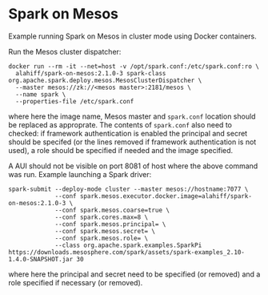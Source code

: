 # Spark on Mesos
Example running Spark on Mesos in cluster mode using Docker containers.

Run the Mesos cluster dispatcher:
```
docker run --rm -it --net=host -v /opt/spark.conf:/etc/spark.conf:ro \
  alahiff/spark-on-mesos:2.1.0-3 spark-class org.apache.spark.deploy.mesos.MesosClusterDispatcher \
  --master mesos://zk://<mesos master>:2181/mesos \
  --name spark \
  --properties-file /etc/spark.conf
  ```
where here the image name, Mesos master and `spark.conf` location should be replaced as approprate. The contents of `spark.conf` also need to checked: if framework authentication is enabled the principal and secret should be specifed (or the lines removed if framework authentication is not used), a role should be specified if needed and the image specified.

A AUI should not be visible on port 8081 of host where the above command was run. Example launching a Spark driver:
```
spark-submit --deploy-mode cluster --master mesos://hostname:7077 \
             --conf spark.mesos.executor.docker.image=alahiff/spark-on-mesos:2.1.0-3 \
             --conf spark.mesos.coarse=true \
             --conf spark.cores.max=8 \
             --conf spark.mesos.principal= \
             --conf spark.mesos.secret= \
             --conf spark.mesos.role= \
             --class org.apache.spark.examples.SparkPi https://downloads.mesosphere.com/spark/assets/spark-examples_2.10-1.4.0-SNAPSHOT.jar 30
```
where here the principal and secret need to be specified (or removed) and a role specified if necessary (or removed).
